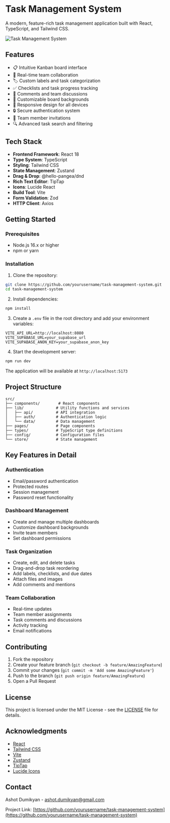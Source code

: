 # Task Management System

A modern, feature-rich task management application built with React, TypeScript, and Tailwind CSS.

![Task Management System](https://images.unsplash.com/photo-1557683311-eac922347aa1?w=1200&q=80)

## Features

- 📋 Intuitive Kanban board interface
- 👥 Real-time team collaboration
- 🏷️ Custom labels and task categorization
- ✅ Checklists and task progress tracking
- 💬 Comments and team discussions
- 🎨 Customizable board backgrounds
- 📱 Responsive design for all devices
- 🔒 Secure authentication system
- 🤝 Team member invitations
- 🔍 Advanced task search and filtering

## Tech Stack

- **Frontend Framework**: React 18
- **Type System**: TypeScript
- **Styling**: Tailwind CSS
- **State Management**: Zustand
- **Drag & Drop**: @hello-pangea/dnd
- **Rich Text Editor**: TipTap
- **Icons**: Lucide React
- **Build Tool**: Vite
- **Form Validation**: Zod
- **HTTP Client**: Axios

## Getting Started

### Prerequisites

- Node.js 16.x or higher
- npm or yarn

### Installation

1. Clone the repository:
```bash
git clone https://github.com/yourusername/task-management-system.git
cd task-management-system
```

2. Install dependencies:
```bash
npm install
```

3. Create a `.env` file in the root directory and add your environment variables:
```env
VITE_API_URL=http://localhost:8080
VITE_SUPABASE_URL=your_supabase_url
VITE_SUPABASE_ANON_KEY=your_supabase_anon_key
```

4. Start the development server:
```bash
npm run dev
```

The application will be available at `http://localhost:5173`

## Project Structure

```
src/
├── components/        # React components
├── lib/              # Utility functions and services
│   ├── api/          # API integration
│   ├── auth/         # Authentication logic
│   └── data/         # Data management
├── pages/            # Page components
├── types/            # TypeScript type definitions
├── config/           # Configuration files
└── store/            # State management
```

## Key Features in Detail

### Authentication

- Email/password authentication
- Protected routes
- Session management
- Password reset functionality

### Dashboard Management

- Create and manage multiple dashboards
- Customize dashboard backgrounds
- Invite team members
- Set dashboard permissions

### Task Organization

- Create, edit, and delete tasks
- Drag-and-drop task reordering
- Add labels, checklists, and due dates
- Attach files and images
- Add comments and mentions

### Team Collaboration

- Real-time updates
- Team member assignments
- Task comments and discussions
- Activity tracking
- Email notifications

## Contributing

1. Fork the repository
2. Create your feature branch (`git checkout -b feature/AmazingFeature`)
3. Commit your changes (`git commit -m 'Add some AmazingFeature'`)
4. Push to the branch (`git push origin feature/AmazingFeature`)
5. Open a Pull Request

## License

This project is licensed under the MIT License - see the [LICENSE](LICENSE) file for details.

## Acknowledgments

- [React](https://reactjs.org/)
- [Tailwind CSS](https://tailwindcss.com/)
- [Vite](https://vitejs.dev/)
- [Zustand](https://github.com/pmndrs/zustand)
- [TipTap](https://tiptap.dev/)
- [Lucide Icons](https://lucide.dev/)

## Contact

Ashot Dumikyan - ashot.dumikyan@gmail.com

Project Link: [https://github.com/yourusername/task-management-system](https://github.com/yourusername/task-management-system)